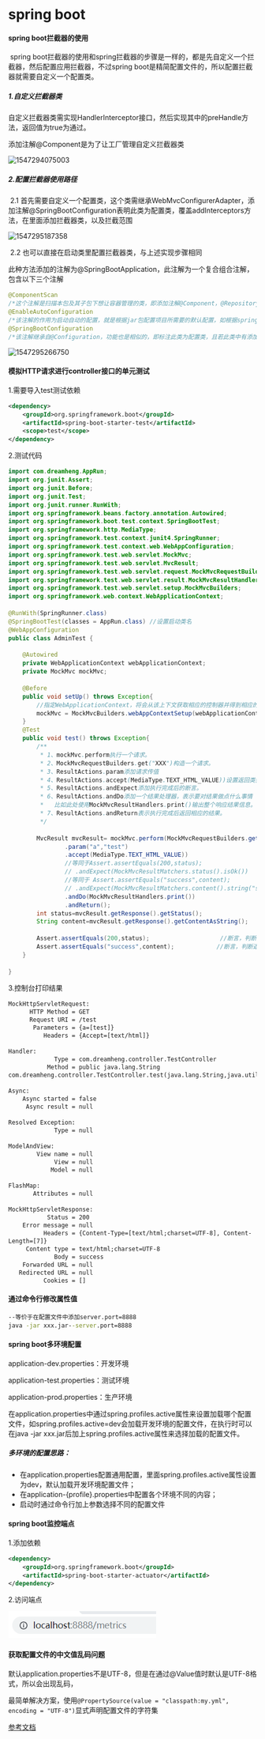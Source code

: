 # spring boot #

#### spring boot拦截器的使用 ####

​	spring boot拦截器的使用和spring拦截器的步骤是一样的，都是先自定义一个拦截器，然后配置应用拦截器，不过spring boot是精简配置文件的，所以配置拦截器就需要自定义一个配置类。

##### 1.自定义拦截器类 #####

​	自定义拦截器类需实现HandlerInterceptor接口，然后实现其中的preHandle方法，返回值为true为通过。

添加注解@Component是为了让工厂管理自定义拦截器类

![1547294075003](C:\Users\DreamHeng\AppData\Roaming\Typora\typora-user-images\1547294075003.png)

##### 2.配置拦截器使用路径 #####

​	2.1 首先需要自定义一个配置类，这个类需继承WebMvcConfigurerAdapter，添加注解@SpringBootConfiguration表明此类为配置类，覆盖addInterceptors方法，在里面添加拦截器类，以及拦截范围

![1547295187358](C:\Users\DreamHeng\AppData\Roaming\Typora\typora-user-images\1547295187358.png)

​	2.2 也可以直接在启动类里配置拦截器类，与上述实现步骤相同

​		此种方法添加的注解为@SpringBootApplication，此注解为一个复合组合注解，包含以下三个注解

```java
@ComponentScan
/*这个注解是扫描本包及其子包下想让容器管理的类，即添加注解@Component，@Repository，@Service，@Controller的类，对应以前xml配置文件中的<context:component-scan>*/
@EnableAutoConfiguration
/*该注解的作用为启动自动的配置，就是根据jar包配置项目所需要的默认配置，如根据spring-boot-starter-web，会自动配置web项目所需的默认配置*/
@SpringBootConfiguration
/*该注解继承自@Configuration，功能也是相似的，即标注此类为配置类，且若此类中有添加@Bean的方法，则把返回值作为实例纳入到容器中管理，该实例名字为方法名*/
```

![1547295266750](C:\Users\DreamHeng\AppData\Roaming\Typora\typora-user-images\1547295266750.png)



#### 模拟HTTP请求进行controller接口的单元测试

1.需要导入test测试依赖

```xml
<dependency>
	<groupId>org.springframework.boot</groupId>
	<artifactId>spring-boot-starter-test</artifactId>
	<scope>test</scope>
</dependency>
```

2.测试代码

```java
import com.dreamheng.AppRun;
import org.junit.Assert;
import org.junit.Before;
import org.junit.Test;
import org.junit.runner.RunWith;
import org.springframework.beans.factory.annotation.Autowired;
import org.springframework.boot.test.context.SpringBootTest;
import org.springframework.http.MediaType;
import org.springframework.test.context.junit4.SpringRunner;
import org.springframework.test.context.web.WebAppConfiguration;
import org.springframework.test.web.servlet.MockMvc;
import org.springframework.test.web.servlet.MvcResult;
import org.springframework.test.web.servlet.request.MockMvcRequestBuilders;
import org.springframework.test.web.servlet.result.MockMvcResultHandlers;
import org.springframework.test.web.servlet.setup.MockMvcBuilders;
import org.springframework.web.context.WebApplicationContext;

@RunWith(SpringRunner.class)
@SpringBootTest(classes = AppRun.class) //设置启动类名
@WebAppConfiguration
public class AdminTest {

    @Autowired
    private WebApplicationContext webApplicationContext;
    private MockMvc mockMvc;

    @Before
    public void setUp() throws Exception{
        //指定WebApplicationContext，将会从该上下文获取相应的控制器并得到相应的MockMvc
        mockMvc = MockMvcBuilders.webAppContextSetup(webApplicationContext).build();
    }
    @Test
    public void test() throws Exception{
        /**
         * 1、mockMvc.perform执行一个请求。
         * 2、MockMvcRequestBuilders.get("XXX")构造一个请求。
         * 3、ResultActions.param添加请求传值
         * 4、ResultActions.accept(MediaType.TEXT_HTML_VALUE))设置返回类型
         * 5、ResultActions.andExpect添加执行完成后的断言。
         * 6、ResultActions.andDo添加一个结果处理器，表示要对结果做点什么事情
         *   比如此处使用MockMvcResultHandlers.print()输出整个响应结果信息。
         * 7、ResultActions.andReturn表示执行完成后返回相应的结果。
         */

        MvcResult mvcResult= mockMvc.perform(MockMvcRequestBuilders.get("/test")
                .param("a","test")
                .accept(MediaType.TEXT_HTML_VALUE))
                //等同于Assert.assertEquals(200,status);
                // .andExpect(MockMvcResultMatchers.status().isOk())
                //等同于 Assert.assertEquals("success",content);
                // .andExpect(MockMvcResultMatchers.content().string("success"))
                .andDo(MockMvcResultHandlers.print())
                .andReturn();
        int status=mvcResult.getResponse().getStatus();                 //得到返回代码
        String content=mvcResult.getResponse().getContentAsString();    //得到返回结果

        Assert.assertEquals(200,status);                    //断言，判断返回代码是否正确
        Assert.assertEquals("success",content);            //断言，判断返回的值是否正确
    }

}

```

3.控制台打印结果

```cons
MockHttpServletRequest:
      HTTP Method = GET
      Request URI = /test
       Parameters = {a=[test]}
          Headers = {Accept=[text/html]}

Handler:
             Type = com.dreamheng.controller.TestController
           Method = public java.lang.String com.dreamheng.controller.TestController.test(java.lang.String,java.util.Map)

Async:
    Async started = false
     Async result = null

Resolved Exception:
             Type = null

ModelAndView:
        View name = null
             View = null
            Model = null

FlashMap:
       Attributes = null

MockHttpServletResponse:
           Status = 200
    Error message = null
          Headers = {Content-Type=[text/html;charset=UTF-8], Content-Length=[7]}
     Content type = text/html;charset=UTF-8
             Body = success
    Forwarded URL = null
   Redirected URL = null
          Cookies = []
```

#### 通过命令行修改属性值

```cmd
--等价于在配置文件中添加server.port=8888
java -jar xxx.jar--server.port=8888
```

#### spring boot多环境配置

application-dev.properties：开发环境

application-test.properties：测试环境

application-prod.properties：生产环境

在application.properties中通过spring.profiles.active属性来设置加载哪个配置文件，如spring.profiles.active=dev会加载开发环境的配置文件，在执行时可以在java -jar xxx.jar后加上spring.profiles.active属性来选择加载的配置文件。

##### 多环境的配置思路：

- 在application.properties配置通用配置，里面spring.profiles.active属性设置为dev，默认加载开发环境配置文件；
- 在application-{profile}.properties中配置各个环境不同的内容；
- 启动时通过命令行加上参数选择不同的配置文件

#### spring boot监控端点

1.添加依赖

```xml
<dependency>
	<groupId>org.springframework.boot</groupId>
	<artifactId>spring-boot-starter-actuator</artifactId>
</dependency>
```

2.访问端点

![1550583785272](assets/1550583785272.png)



#### 获取配置文件的中文值乱码问题

默认application.properties不是UTF-8，但是在通过@Value值时默认是UTF-8格式，所以会出现乱码，

最简单解决方案，使用`@PropertySource(value = "classpath:my.yml", encoding = "UTF-8")`显式声明配置文件的字符集

[参考文档](https://blog.csdn.net/formemorywithyou/article/details/96473169?utm_medium=distribute.pc_relevant.none-task-blog-BlogCommendFromMachineLearnPai2-1.nonecase&depth_1-utm_source=distribute.pc_relevant.none-task-blog-BlogCommendFromMachineLearnPai2-1.nonecase)